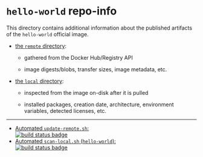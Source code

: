 # `hello-world` repo-info

This directory contains additional information about the published artifacts of the `hello-world` official image.

-	[the `remote` directory](remote/):

	-	gathered from the Docker Hub/Registry API

	-	image digests/blobs, transfer sizes, image metadata, etc.

-	[the `local` directory](local/):

	-	inspected from the image on-disk after it is pulled

	-	installed packages, creation date, architecture, environment variables, detected licenses, etc.

---

-	[Automated `update-remote.sh`:  
	![build status badge](https://doi-janky.infosiftr.net/job/repo-info/job/remote/badge/icon)](https://doi-janky.infosiftr.net/job/repo-info/job/remote/)
-	[Automated `scan-local.sh` (`hello-world`):  
	![build status badge](https://doi-janky.infosiftr.net/job/repo-info/job/local/job/hello-world/badge/icon)](https://doi-janky.infosiftr.net/job/repo-info/job/local/job/hello-world)

